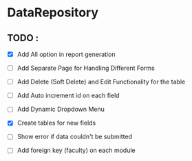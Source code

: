 # DataRepository

## TODO : 
- [x] Add All option in report generation
- [ ] Add Separate Page for Handling Different Forms 
- [ ] Add Delete (Soft Delete)  and Edit Functionality for the table 
- [ ] Add Auto increment id on each field
- [ ] Add Dynamic Dropdown Menu
- [x] Create tables for new fields
- [ ] Show error if data couldn't be submitted
- [ ] Add foreign key (faculty) on each module

